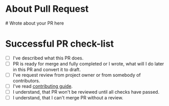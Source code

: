 # About Pull Request

\# Wrote about your PR here

# Successful PR check-list

- [ ] I've described what this PR does. 
- [ ] PR is ready for merge and fully completed or I wrote, what will I do later in this PR and convert it to draft.
- [ ] I've request review from project owner or from somebody of contributors. 
- [ ] I've read [contributing guide](https://github.com/Keworker/file-finder-pyqt/blob/master/CONTRIBUTING.md). 
- [ ] I understand, that PR won't be reviewed until all checks have passed.
- [ ] I understand, that I can't merge PR without a review. 
